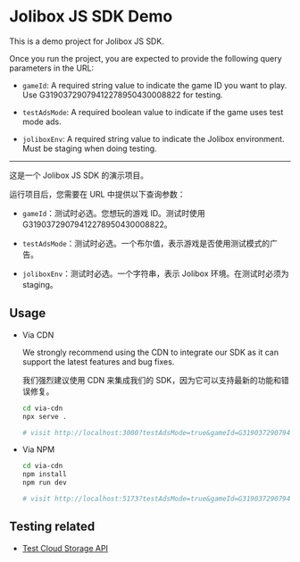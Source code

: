 # Jolibox JS SDK Demo

This is a demo project for Jolibox JS SDK.

Once you run the project, you are expected to provide the following query parameters in the URL:

- `gameId`: A required string value to indicate the game ID you want to play. Use G31903729079412278950430008822 for testing.

- `testAdsMode`: A required boolean value to indicate if the game uses test mode ads.

- `joliboxEnv`: A required string value to indicate the Jolibox environment. Must be staging when doing testing.

---

这是一个 Jolibox JS SDK 的演示项目。

运行项目后，您需要在 URL 中提供以下查询参数：

- `gameId`：测试时必选。您想玩的游戏 ID。测试时使用 G31903729079412278950430008822。

- `testAdsMode`：测试时必选。一个布尔值，表示游戏是否使用测试模式的广告。

- `joliboxEnv`：测试时必选。一个字符串，表示 Jolibox 环境。在测试时必须为 staging。


## Usage

- Via CDN

  We strongly recommend using the CDN to integrate our SDK as it can support the latest features and bug fixes.

  我们强烈建议使用 CDN 来集成我们的 SDK，因为它可以支持最新的功能和错误修复。

  ```bash
  cd via-cdn
  npx serve .

  # visit http://localhost:3000?testAdsMode=true&gameId=G31903729079412278950430008822&joliboxEnv=staging
  ```

- Via NPM

  ```bash
  cd via-cdn
  npm install
  npm run dev

  # visit http://localhost:5173?testAdsMode=true&gameId=G31903729079412278950430008822&joliboxEnv=staging
  ```

## Testing related

- [Test Cloud Storage API](./docs/test-storage.md)